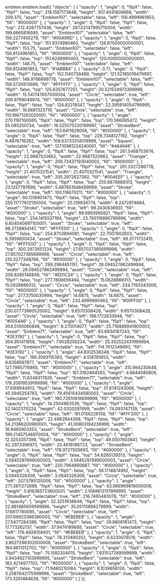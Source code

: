 
emblem.emblem.load({
  "objects": [
    {
      "opacity": 1,
      "angle": 0,
      "flipX": false,
      "flipY": false,
      "top": 218.1587173848,
      "height": 307.4041839668,
      "width": 209.375,
      "asset": "Emblem107",
      "selectable": false,
      "left": 156.4999961853,
      "fill": "#000000"
    },
    {
      "opacity": 1,
      "angle": 0,
      "flipX": false,
      "flipY": false,
      "top": 212.4287757436,
      "height": 287.02147995710004,
      "width": 199.6665816595,
      "asset": "Emblem107",
      "selectable": false,
      "left": 156.2277455279,
      "fill": "#00A99D"
    },
    {
      "opacity": 1,
      "angle": 0,
      "flipX": false,
      "flipY": false,
      "top": 151.9374990463,
      "height": 126.87500000000001,
      "width": 153.75,
      "asset": "Emblem107",
      "selectable": false,
      "left": 156.8124961853,
      "fill": "#000000"
    },
    {
      "opacity": 1,
      "angle": 0,
      "flipX": false,
      "flipY": false,
      "top": 151.6249990463,
      "height": 120.00000000000001,
      "width": 148.75,
      "asset": "Emblem107",
      "selectable": false,
      "left": 156.8124961853,
      "fill": "#1ABBB4"
    },
    {
      "opacity": 0.71,
      "angle": 0,
      "flipX": false,
      "flipY": false,
      "top": 152.1140739489,
      "height": 121.52185019479997,
      "width": 148.9766899776,
      "asset": "Emblem107",
      "selectable": false,
      "left": 156.5726913689,
      "fill": "#FFFFFF"
    },
    {
      "opacity": 1,
      "angle": 0,
      "flipX": false,
      "flipY": false,
      "top": 125.6357677251,
      "height": 20.521534973399998,
      "width": 15.541747657500004,
      "asset": "Circle",
      "selectable": true,
      "left": 206.9799049874,
      "fill": "#000000"
    },
    {
      "opacity": 1,
      "angle": 0,
      "flipX": false,
      "flipY": false,
      "top": 124.82219347,
      "height": 22.395914054799995,
      "width": 16.6681323719,
      "asset": "Circle",
      "selectable": true,
      "left": 110.16671263020001,
      "fill": "#000000"
    },
    {
      "opacity": 1,
      "angle": 270.1197100065,
      "flipX": false,
      "flipY": false,
      "top": 170.586065472,
      "height": 55.085250734,
      "width": 16.525575220199997,
      "asset": "StrokeBent",
      "selectable": true,
      "left": 153.6411629058,
      "fill": "#000000"
    },
    {
      "opacity": 1,
      "angle": 0,
      "flipX": false,
      "flipY": false,
      "top": 229.7348127192,
      "height": 9.4876716282,
      "width": 108.63733314019998,
      "asset": "Square",
      "selectable": true,
      "left": 127.10981224240001,
      "fill": "#464646"
    },
    {
      "opacity": 1,
      "angle": 0,
      "flipX": false,
      "flipY": false,
      "top": 261.5468753874,
      "height": 22.9687520862,
      "width": 22.9687520862,
      "asset": "Triangle",
      "selectable": true,
      "left": 206.73437193040002,
      "fill": "#000000"
    },
    {
      "opacity": 1,
      "angle": 0,
      "flipX": false,
      "flipY": false,
      "top": 261.2027286778,
      "height": 21.4070321541,
      "width": 21.4070321541,
      "asset": "Triangle",
      "selectable": true,
      "left": 205.2972627392,
      "fill": "#00AEEF"
    },
    {
      "opacity": 1,
      "angle": 0,
      "flipX": false,
      "flipY": false,
      "top": 255.6878889313,
      "height": 23.1257797699,
      "width": 5.887651948499999,
      "asset": "Stroke",
      "selectable": true,
      "left": 100.118670211,
      "fill": "#000000"
    },
    {
      "opacity": 1,
      "angle": 90.1316901473,
      "flipX": false,
      "flipY": false,
      "top": 255.11777612130004,
      "height": 25.139934774,
      "width": 8.2472974664,
      "asset": "Stroke",
      "selectable": true,
      "left": 99.2430636931,
      "fill": "#000000"
    },
    {
      "opacity": 1,
      "angle": 89.6950995821,
      "flipX": false,
      "flipY": false,
      "top": 254.1415537184,
      "height": 23.783118880799996,
      "width": 6.604540697100001,
      "asset": "Stroke",
      "selectable": true,
      "left": 98.2728854147,
      "fill": "#FFFE00"
    },
    {
      "opacity": 1,
      "angle": 0,
      "flipX": false,
      "flipY": false,
      "top": 254.8753894081,
      "height": 22.7507902603,
      "width": 6.3959650434,
      "asset": "Stroke",
      "selectable": true,
      "left": 98.3771732415,
      "fill": "#FFFE00"
    },
    {
      "opacity": 1,
      "angle": 0,
      "flipX": false,
      "flipY": false,
      "top": 300.2972651234,
      "height": 27.657027385699998,
      "width": 27.657027385699998,
      "asset": "Circle",
      "selectable": true,
      "left": 210.3277348766,
      "fill": "#000000"
    },
    {
      "opacity": 1,
      "angle": 0,
      "flipX": false,
      "flipY": false,
      "top": 299.2964851151,
      "height": 28.094527862499994,
      "width": 28.094527862499994,
      "asset": "Circle",
      "selectable": true,
      "left": 208.8285148849,
      "fill": "#ED1C24"
    },
    {
      "opacity": 1,
      "angle": 0,
      "flipX": false,
      "flipY": false,
      "top": 277.7806656494,
      "height": 15.0628889313,
      "width": 15.0628889313,
      "asset": "Circle",
      "selectable": true,
      "left": 234.7193343506,
      "fill": "#000000"
    },
    {
      "opacity": 1,
      "angle": 0,
      "flipX": false,
      "flipY": false,
      "top": 277.3750030994,
      "height": 14.6875,
      "width": 14.6875,
      "asset": "Circle",
      "selectable": true,
      "left": 233.4999990463,
      "fill": "#00FF00"
    },
    {
      "opacity": 1,
      "angle": 0,
      "flipX": false,
      "flipY": false,
      "top": 230.07773660520002,
      "height": 9.6570308428,
      "width": 9.6570308428,
      "asset": "Circle",
      "selectable": true,
      "left": 196.1722633948,
      "fill": "#0054A6"
    },
    {
      "opacity": 1,
      "angle": 0,
      "flipX": false,
      "flipY": false,
      "top": 304.5100060848,
      "height": 8.270014077,
      "width": 25.716889941900003,
      "asset": "Emblem71",
      "selectable": true,
      "left": 83.6934187243,
      "fill": "#2E3192"
    },
    {
      "opacity": 1,
      "angle": 0,
      "flipX": false,
      "flipY": false,
      "top": 304.951411858,
      "height": 7.9028256234,
      "width": 25.352522431999994,
      "asset": "Emblem71",
      "selectable": true,
      "left": 114.7612349693,
      "fill": "#2E3192"
    },
    {
      "opacity": 1,
      "angle": 44.8312538248,
      "flipX": false,
      "flipY": false,
      "top": 166.3093115393,
      "height": 4.518761653,
      "width": 9.8358567877,
      "asset": "Emblem71",
      "selectable": true,
      "left": 127.7985776865,
      "fill": "#000000"
    },
    {
      "opacity": 1,
      "angle": 315.994230648,
      "flipX": false,
      "flipY": false,
      "top": 167.3162464583,
      "height": 4.6644085806,
      "width": 11.6348317826,
      "asset": "Emblem71",
      "selectable": true,
      "left": 178.20819539199996,
      "fill": "#000000"
    },
    {
      "opacity": 1,
      "angle": 17.1069944913,
      "flipX": false,
      "flipY": false,
      "top": 51.8741243066,
      "height": 45.5945254783,
      "width": 79.45615434580002,
      "asset": "Circle",
      "selectable": true,
      "left": 190.72610616699998,
      "fill": "#000000"
    },
    {
      "opacity": 1,
      "angle": 14.2504963539,
      "flipX": false,
      "flipY": false,
      "top": 52.1402370224,
      "height": 42.0320297699,
      "width": 74.093747139,
      "asset": "Circle",
      "selectable": false,
      "left": 191.0156226158,
      "fill": "#FFF200"
    },
    {
      "opacity": 1,
      "angle": 22.4962844269,
      "flipX": false,
      "flipY": false,
      "top": 54.21386200960001,
      "height": 41.00803194239999,
      "width": 18.9465903353,
      "asset": "StrokeBent",
      "selectable": true,
      "left": 199.21457546970004,
      "fill": "#000000"
    },
    {
      "opacity": 1,
      "angle": 12.3253357398,
      "flipX": false,
      "flipY": false,
      "top": 49.0507603641,
      "height": 42.2973396973,
      "width": 20.4618198723,
      "asset": "StrokeBent",
      "selectable": true,
      "left": 178.9727505693,
      "fill": "#000000"
    },
    {
      "opacity": 1,
      "angle": 0,
      "flipX": false,
      "flipY": false,
      "top": 54.8285139313,
      "height": 3.5945297699000003,
      "width": 3.5945297699000003,
      "asset": "Circle",
      "selectable": true,
      "left": 220.7964860687,
      "fill": "#000000"
    },
    {
      "opacity": 1,
      "angle": 0,
      "flipX": false,
      "flipY": false,
      "top": 56.1714874992,
      "height": 3.0945326309,
      "width": 3.0945326309,
      "asset": "Circle",
      "selectable": true,
      "left": 207.5785125008,
      "fill": "#000000"
    },
    {
      "opacity": 1,
      "angle": 271.3811272689,
      "flipX": false,
      "flipY": false,
      "top": 63.986969818000006,
      "height": 5.816365723600001,
      "width": 2.1068613117999995,
      "asset": "StrokeBent",
      "selectable": true,
      "left": 216.7465483078,
      "fill": "#000000"
    },
    {
      "opacity": 1,
      "angle": 32.3251936648,
      "flipX": false,
      "flipY": false,
      "top": 22.881485659599996,
      "height": 35.05115866279999,
      "width": 17.6817780085,
      "asset": "Circle",
      "selectable": true,
      "left": 207.66923366390003,
      "fill": "#EBEBEB"
    },
    {
      "opacity": 1,
      "angle": 27.5477284388,
      "flipX": false,
      "flipY": false,
      "top": 29.8806181473,
      "height": 17.773262137,
      "width": 37.9474189688,
      "asset": "Circle",
      "selectable": true,
      "left": 176.4928158401,
      "fill": "#EBEBEB"
    },
    {
      "opacity": 1,
      "angle": 0,
      "flipX": false,
      "flipY": false,
      "top": 78.313490352,
      "height": 6.6230078518,
      "width": 3.8627298302000006,
      "asset": "StrokeBent",
      "selectable": true,
      "left": 194.8811312702,
      "fill": "#000000"
    },
    {
      "opacity": 1,
      "angle": 0,
      "flipX": false,
      "flipY": false,
      "top": 75.1592304015,
      "height": 7.931537289599999,
      "width": 3.9434627103999995,
      "asset": "StrokeBent",
      "selectable": true,
      "left": 182.4214977103,
      "fill": "#000000"
    },
    {
      "opacity": 1,
      "angle": 0,
      "flipX": false,
      "flipY": false,
      "top": 71.9480210084,
      "height": 8.1039656126,
      "width": 3.2587642175999996,
      "asset": "StrokeBent",
      "selectable": true,
      "left": 173.3291484639,
      "fill": "#000000"
    }
  ]
});




